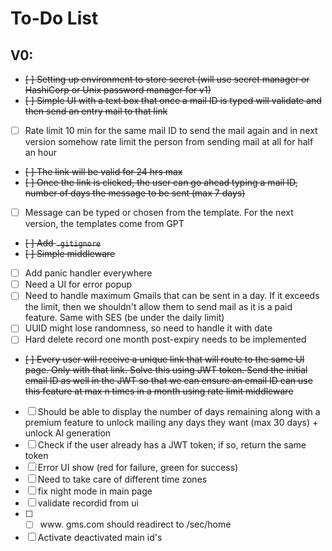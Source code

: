 # To-Do List

## V0:

- ~~[ ] Setting up environment to store secret (will use secret manager or HashiCorp or Unix password manager for v1)~~
- ~~[ ] Simple UI with a text box that once a mail ID is typed will validate and then send an entry mail to that link~~
- [ ] Rate limit 10 min for the same mail ID to send the mail again and in next version somehow rate limit the person from sending mail at all for half an hour
- ~~[ ] The link will be valid for 24 hrs max~~
- ~~[ ] Once the link is clicked, the user can go ahead typing a mail ID, number of days the message to be sent (max 7 days)~~
- [ ] Message can be typed or chosen from the template. For the next version, the templates come from GPT
- ~~[ ] Add `.gitignore`~~
- ~~[ ] Simple middleware~~
- [ ] Add panic handler everywhere
- [ ] Need a UI for error popup
- [ ] Need to handle maximum Gmails that can be sent in a day. If it exceeds the limit, then we shouldn't allow them to send mail as it is a paid feature. Same with SES (be under the daily limit)
- [ ] UUID might lose randomness, so need to handle it with date
- [ ] Hard delete record one month post-expiry needs to be implemented
- ~~[ ] Every user will receive a unique link that will route to the same UI page. Only with that link. Solve this using JWT token. Send the initial email ID as well in the JWT so that we can ensure an email ID can use this feature at max n times in a month using rate limit middleware~~
  
- [ ] Should be able to display the number of days remaining along with a premium feature to unlock mailing any days they want (max 30 days) + unlock AI generation
- [ ] Check if the user already has a JWT token; if so, return the same token
- [ ] Error UI show (red for failure, green for success)
- [ ] Need to take care of different time zones
- [ ] fix night mode in main page
- [ ] validate recordid from ui
- [ ] - [ ] www. gms.com should readirect to /sec/home
- [ ] Activate deactivated main id's
